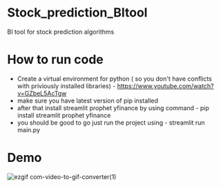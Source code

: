# Stock_prediction_BItool
BI tool for stock prediction algorithms 

# How to run code 
- Create a virtual environment for python ( so you don't have conflicts with priviously installed libraries) - https://www.youtube.com/watch?v=GZbeL5AcTgw
-  make sure you have latest version of pip installed
-  after that install streamlit prophet yfinance by using command - pip install streamlit prophet yfinance
-  you should be good to go just run the project using - streamlit run main.py

# Demo 
![ezgif com-video-to-gif-converter(1)](https://github.com/raghav-sharma272381/Stock_prediction_BItool/assets/72136954/524e07eb-d706-4a08-8e25-deaf6f075415)

